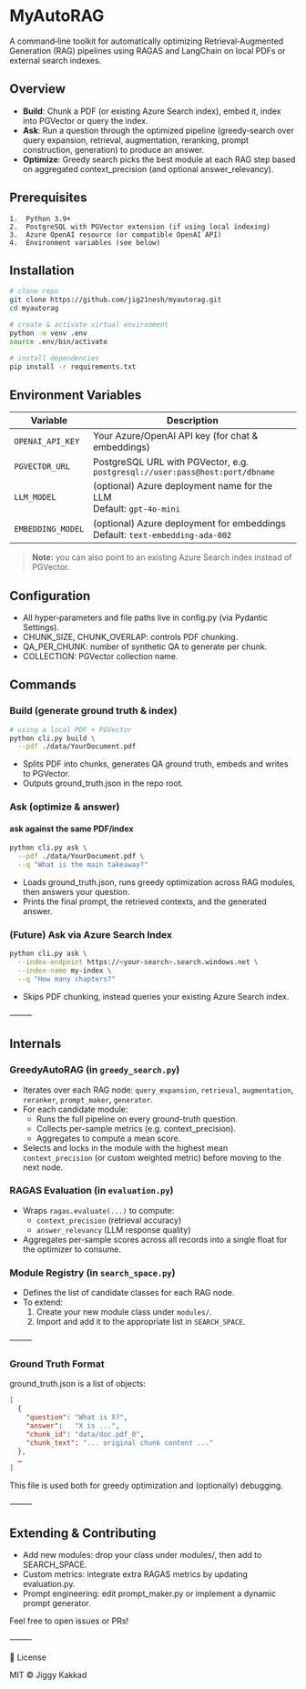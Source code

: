# MyAutoRAG

A command‑line toolkit for automatically optimizing Retrieval‑Augmented Generation (RAG) pipelines using RAGAS and LangChain on local PDFs or external search indexes.



## Overview
- **Build**: Chunk a PDF (or existing Azure Search index), embed it, index into PGVector or query the index.
- **Ask**: Run a question through the optimized pipeline (greedy‑search over query expansion, retrieval, augmentation, reranking, prompt construction, generation) to produce an answer.
- **Optimize**: Greedy search picks the best module at each RAG step based on aggregated context_precision (and optional answer_relevancy).


## Prerequisites
	1.	Python 3.9+
	2.	PostgreSQL with PGVector extension (if using local indexing)
	3.	Azure OpenAI resource (or compatible OpenAI API)
	4.	Environment variables (see below)



## Installation

```bash
# clone repo
git clone https://github.com/jig21nesh/myautorag.git
cd myautorag

# create & activate virtual environment
python -m venv .env
source .env/bin/activate

# install dependencies
pip install -r requirements.txt
```





## Environment Variables

| Variable          | Description                                                                                          |
|-------------------|------------------------------------------------------------------------------------------------------|
| `OPENAI_API_KEY`  | Your Azure/OpenAI API key (for chat & embeddings)                                                     |
| `PGVECTOR_URL`    | PostgreSQL URL with PGVector, e.g. `postgresql://user:pass@host:port/dbname`                           |
| `LLM_MODEL`       | (optional) Azure deployment name for the LLM<br>Default: `gpt-4o-mini`                                  |
| `EMBEDDING_MODEL` | (optional) Azure deployment for embeddings<br>Default: `text-embedding-ada-002`                        |

> **Note:** you can also point to an existing Azure Search index instead of PGVector.


## Configuration

- All hyper‑parameters and file paths live in config.py (via Pydantic Settings).
- CHUNK_SIZE, CHUNK_OVERLAP: controls PDF chunking.
- QA_PER_CHUNK: number of synthetic QA to generate per chunk.
- COLLECTION: PGVector collection name.



## Commands

### Build (generate ground truth & index)

```bash
# using a local PDF + PGVector
python cli.py build \
  --pdf ./data/YourDocument.pdf
```

- Splits PDF into chunks, generates QA ground truth, embeds and writes to PGVector.
- Outputs ground_truth.json in the repo root.

### Ask (optimize & answer)

#### ask against the same PDF/index
```bash
python cli.py ask \
  --pdf ./data/YourDocument.pdf \
  --q "What is the main takeaway?"
```

- Loads ground_truth.json, runs greedy optimization across RAG modules, then answers your question.
- Prints the final prompt, the retrieved contexts, and the generated answer.

### (Future) Ask via Azure Search Index

```bash
python cli.py ask \
  --index-endpoint https://<your-search>.search.windows.net \
  --index-name my-index \
  --q "How many chapters?"
```
- Skips PDF chunking, instead queries your existing Azure Search index.

⸻

## Internals

### GreedyAutoRAG (in `greedy_search.py`)
- Iterates over each RAG node: `query_expansion`, `retrieval`, `augmentation`, `reranker`, `prompt_maker`, `generator`.  
- For each candidate module:
  - Runs the full pipeline on every ground-truth question.  
  - Collects per-sample metrics (e.g. context_precision).  
  - Aggregates to compute a mean score.  
- Selects and locks in the module with the highest mean `context_precision` (or custom weighted metric) before moving to the next node.

### RAGAS Evaluation (in `evaluation.py`)
- Wraps `ragas.evaluate(...)` to compute:
  - `context_precision` (retrieval accuracy)  
  - `answer_relevancy` (LLM response quality)  
- Aggregates per‐sample scores across all records into a single float for the optimizer to consume.

### Module Registry (in `search_space.py`)
- Defines the list of candidate classes for each RAG node.  
- To extend:  
  1. Create your new module class under `modules/`.  
  2. Import and add it to the appropriate list in `SEARCH_SPACE`.  

⸻

### Ground Truth Format

ground_truth.json is a list of objects:

```json
[
  {
    "question": "What is X?",
    "answer":   "X is ...",
    "chunk_id": "data/doc.pdf_0",
    "chunk_text": "... original chunk content ..."
  },
  …
]
```

This file is used both for greedy optimization and (optionally) debugging.

⸻

## Extending & Contributing
- Add new modules: drop your class under modules/, then add to SEARCH_SPACE.
- Custom metrics: integrate extra RAGAS metrics by updating evaluation.py.
- Prompt engineering: edit prompt_maker.py or implement a dynamic prompt generator.

Feel free to open issues or PRs!

⸻

📜 License

MIT © Jiggy Kakkad